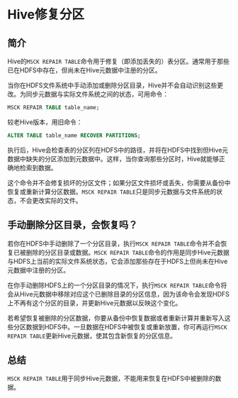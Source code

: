 # Hive修复分区

## 简介

Hive的`MSCK REPAIR TABLE`命令用于修复（即添加丢失的）表分区。通常用于那些已在HDFS中存在，但尚未在Hive元数据中注册的分区。

当你在HDFS文件系统中手动添加或删除分区目录，Hive并不会自动识别这些更改。为同步元数据与实际文件系统之间的状态，可用命令：

```sql
MSCK REPAIR TABLE table_name;
```

较老Hive版本，用旧命令：

```sql
ALTER TABLE table_name RECOVER PARTITIONS;
```

执行后，Hive会检查表的分区列在HDFS中的路径，并将在HDFS中找到但Hive元数据中缺失的分区添加到元数据中。这样，当你查询那些分区时，Hive就能够正确地检索到数据。

这个命令并不会修复损坏的分区文件；如果分区文件损坏或丢失，你需要从备份中恢复或重新计算分区数据。`MSCK REPAIR TABLE`只是同步元数据与文件系统的状态，不会更改实际的文件。

## 手动删除分区目录，会恢复吗？

若你在HDFS中手动删除了一个分区目录，执行`MSCK REPAIR TABLE`命令并不会恢复已被删除的分区目录或数据。`MSCK REPAIR TABLE`命令的作用是同步Hive元数据与HDFS上当前的实际文件系统状态，它会添加那些存在于HDFS上但尚未在Hive元数据中注册的分区。

在你手动删除HDFS上的一个分区目录的情况下，执行`MSCK REPAIR TABLE`命令将会从Hive元数据中移除对应这个已删除目录的分区信息，因为该命令会发现HDFS上不再有这个分区的目录，并更新Hive元数据以反映这个变化。

若希望恢复被删除的分区数据，你要从备份中恢复数据或者重新计算并重新写入这些分区数据到HDFS中。一旦数据在HDFS中被恢复或重新放置，你可再运行`MSCK REPAIR TABLE`更新Hive元数据，使其包含新恢复的分区信息。

## 总结

`MSCK REPAIR TABLE`用于同步Hive元数据，不能用来恢复在HDFS中被删除的数据。